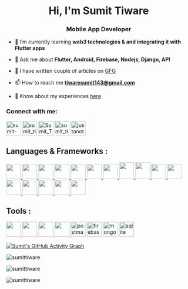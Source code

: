 <h1 align="center">Hi, I'm Sumit Tiware</h1>
<h3 align="center">Mobile App Developer</h3>


- 🌱 I’m currently learning **web3 technologies & and integrating it with Flutter apps**

- 💬 Ask me about **Flutter, Android, Firebase, Nodejs, Django, API**

- 📝 I have written couple of articles on [GFG](https://auth.geeksforgeeks.org/user/sumitgtiware/articles)

- 📫 How to reach me **tiwaresumit143@gmail.com**

- 📄 Know about my experiences [here](https://drive.google.com/file/d/1SIL1V4164kklWe9MsgIsYlGBgfkBHCHd/view?usp=share_link)

<h3 align="left">Connect with me:</h3>
<p align="left">
<a href="https://linkedin.com/in/sumit-g-tiware-b0b5a81a3" target="blank"><img align="center" src="https://skillicons.dev/icons?i=linkedin" alt="sumit-g-tiware-b0b5a81a3" height="40" width="40" /></a>
<a href="https://instagram.com/sumit_tiware_" target="blank"><img align="center" src="https://skillicons.dev/icons?i=instagram" alt="sumit_tiware_" height="40" width="40" /></a>
<a href="https://www.hackerrank.com/Sumit_Tiware" target="blank"><img align="center" src="https://raw.githubusercontent.com/rahuldkjain/github-profile-readme-generator/master/src/images/icons/Social/hackerrank.svg" alt="Sumit_Tiware" height="40" width="40" /></a>
<a href="https://www.leetcode.com/Sumit_Tiware_" target="blank"><img align="center" src="https://raw.githubusercontent.com/rahuldkjain/github-profile-readme-generator/master/src/images/icons/Social/leet-code.svg" alt="sumit_tiware_" height="40" width="40" /></a>
<a href="https://auth.geeksforgeeks.org/user/justanotaku/practice" target="blank"><img align="center" src="https://raw.githubusercontent.com/rahuldkjain/github-profile-readme-generator/master/src/images/icons/Social/geeks-for-geeks.svg" alt="justanotaku/practice" height="40" width="40" /></a>
</p>

<h2 align="left">Languages & Frameworks :</h2>
<p align="left">
  <a href="https://www.dart.dev" target="_blank"> <img src="https://skillicons.dev/icons?i=dart" height="40" width="40"/> </a> 
  <a href="https://www.w3schools.com/cpp" target="_blank">  <img src="https://skillicons.dev/icons?i=cpp" height="40" width="40"/> </a> 
  <a href="https://www.kotlinlang.org" target="_blank">  <img src="https://skillicons.dev/icons?i=kotlin" height="40" width="40"/> </a> 
  <a href="https://developer.mozilla.org/en-US/docs/Web/JavaScript" target="_blank"> <img src="https://skillicons.dev/icons?i=js" height="40" width="40"/>  </a> 
  <a href="https://nodejs.org" target="_blank"> <img src="https://skillicons.dev/icons?i=nodejs" height="40" width="40"/> </a> 
  <a href="https://go.dev" target="_blank"> <img src="https://skillicons.dev/icons?i=go" height="40" width="40"/> </a> 
  <a href="https://www.python.org" target="_blank"> <img src="https://skillicons.dev/icons?i=py" height="40" width="40"/> </a>
  <a href="https://www.soliditylang.org" target="_blank"> <img src="https://skillicons.dev/icons?i=solidity" height="45" width="40"/> </a>
  <a href="https://www.w3.org/html" target="_blank"> <img src="https://skillicons.dev/icons?i=html" height="45" width="40"/> </a> 
  <a href="https://www.w3schools.com/css" target="_blank"> <img src="https://skillicons.dev/icons?i=css" height="40" width="40"/> </a> 
  <a href="https://flutter.com" target="_blank">  <img src="https://skillicons.dev/icons?i=flutter" height="40" width="40"/> </a>
  <a href="https://www.djangoproject.com" target="_blank"> <img src="https://skillicons.dev/icons?i=django" height="40" width="40"/> </a> 
  <a href="https://expressjs.com" target="_blank"> <img src="https://skillicons.dev/icons?i=express" height="40" width="40"/> </a> 
  <a href="https://getbootstrap.com" target="_blank"> <img src="https://skillicons.dev/icons?i=bootstrap" height="40" width="40"/> </a> 
  <a href="https://reactjs.org" target="_blank"> <img src="https://skillicons.dev/icons?i=react" height="40" width="40"/> </a> 
  <a href="https://nextjs.org" target="_blank"> <img src="https://skillicons.dev/icons?i=nextjs" height="40" width="40"/> </a> 
</p>
  
<h2 align="left">Tools :</h2>
<p align="left">
  <a href="https://developer.android.com/studio" target="_blank">  <img src="https://skillicons.dev/icons?i=androidstudio" height="40" width="40"/> </a>
  <a href="https://code.visualstudio.com/" target="_blank">  <img src="https://skillicons.dev/icons?i=vscode" height="40" width="40"/> </a>
  <a href="https://git-scm.com" target="_blank">  <img src="https://skillicons.dev/icons?i=git" height="40" width="40"/> </a>
  <a href="https://github.com" target="_blank">  <img src="https://skillicons.dev/icons?i=github" height="40" width="40"/> </a>
  <a href="https://postman.com" target="_blank"> <img src="https://www.vectorlogo.zone/logos/getpostman/getpostman-icon.svg" alt="postman" width="40" height="40"/></a> 
   <a href="https://firebase.google.com" target="_blank"> <img src="https://skillicons.dev/icons?i=firebase" alt="firebase" width="40" height="40"/></a> 
   <a href="https://mongodb.com" target="_blank"> <img src="https://skillicons.dev/icons?i=mongodb" alt="mongodb" width="40" height="40"/></a>
   <a href="https://sqlite.org" target="_blank"> <img src="https://skillicons.dev/icons?i=sqlite" alt="sqlite" width="40" height="40"/></a>
  
</p>

<!-- ## <p align="center">My OpenSource Contribution Graph</p> -->
[![Sumit's GitHub Activity Graph](https://github-readme-activity-graph.cyclic.app/graph?username=literalEval&theme=react-dark)](https://github.com/literalEval)



<p align="left"><img align="center" src="https://github-readme-stats.vercel.app/api?username=sumittiware&show_icons=true&theme=algolia" alt="sumittiware" /></p>

<p align="left"><img align="center" src="https://github-readme-streak-stats.herokuapp.com/?user=sumittiware" alt="sumittiware" /></p>

<p align="left"><img src="https://komarev.com/ghpvc/?username=sumittiware&label=Profile%20views&color=0e75b6&style=flat" alt="sumittiware" /></p>
